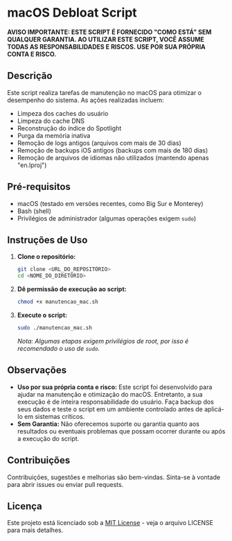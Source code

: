 
# macOS Debloat Script

**AVISO IMPORTANTE: ESTE SCRIPT É FORNECIDO "COMO ESTÁ" SEM QUALQUER GARANTIA. AO UTILIZAR ESTE SCRIPT, VOCÊ ASSUME TODAS AS RESPONSABILIDADES E RISCOS. USE POR SUA PRÓPRIA CONTA E RISCO.**

## Descrição

Este script realiza tarefas de manutenção no macOS para otimizar o desempenho do sistema. As ações realizadas incluem:

- Limpeza dos caches do usuário
- Limpeza do cache DNS
- Reconstrução do índice do Spotlight
- Purga da memória inativa
- Remoção de logs antigos (arquivos com mais de 30 dias)
- Remoção de backups iOS antigos (backups com mais de 180 dias)
- Remoção de arquivos de idiomas não utilizados (mantendo apenas "en.lproj")

## Pré-requisitos

- macOS (testado em versões recentes, como Big Sur e Monterey)
- Bash (shell)
- Privilégios de administrador (algumas operações exigem `sudo`)

## Instruções de Uso

1. **Clone o repositório:**

   ```bash
   git clone <URL_DO_REPOSITÓRIO>
   cd <NOME_DO_DIRETÓRIO>
   ```

2. **Dê permissão de execução ao script:**

   ```bash
   chmod +x manutencao_mac.sh
   ```

3. **Execute o script:**

   ```bash
   sudo ./manutencao_mac.sh
   ```

   *Nota: Algumas etapas exigem privilégios de root, por isso é recomendado o uso de `sudo`.*

## Observações

- **Uso por sua própria conta e risco:** Este script foi desenvolvido para ajudar na manutenção e otimização do macOS. Entretanto, a sua execução é de inteira responsabilidade do usuário. Faça backup dos seus dados e teste o script em um ambiente controlado antes de aplicá-lo em sistemas críticos.
- **Sem Garantia:** Não oferecemos suporte ou garantia quanto aos resultados ou eventuais problemas que possam ocorrer durante ou após a execução do script.

## Contribuições

Contribuições, sugestões e melhorias são bem-vindas. Sinta-se à vontade para abrir issues ou enviar pull requests.

## Licença

Este projeto está licenciado sob a [MIT License](LICENSE) - veja o arquivo LICENSE para mais detalhes.
```
